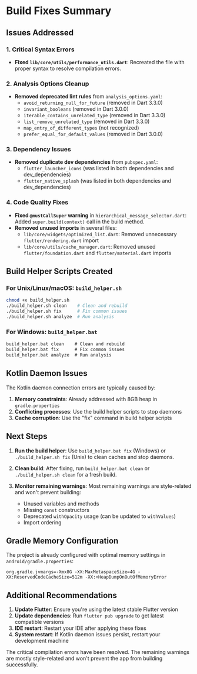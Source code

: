 # Build Fixes Summary

## Issues Addressed

### 1. Critical Syntax Errors
- **Fixed `lib/core/utils/performance_utils.dart`**: Recreated the file with proper syntax to resolve compilation errors.

### 2. Analysis Options Cleanup
- **Removed deprecated lint rules** from `analysis_options.yaml`:
  - `avoid_returning_null_for_future` (removed in Dart 3.3.0)
  - `invariant_booleans` (removed in Dart 3.0.0)
  - `iterable_contains_unrelated_type` (removed in Dart 3.3.0)
  - `list_remove_unrelated_type` (removed in Dart 3.3.0)
  - `map_entry_of_different_types` (not recognized)
  - `prefer_equal_for_default_values` (removed in Dart 3.0.0)

### 3. Dependency Issues
- **Removed duplicate dev dependencies** from `pubspec.yaml`:
  - `flutter_launcher_icons` (was listed in both dependencies and dev_dependencies)
  - `flutter_native_splash` (was listed in both dependencies and dev_dependencies)

### 4. Code Quality Fixes
- **Fixed `@mustCallSuper` warning** in `hierarchical_message_selector.dart`: Added `super.build(context)` call in the build method.
- **Removed unused imports** in several files:
  - `lib/core/widgets/optimized_list.dart`: Removed unnecessary `flutter/rendering.dart` import
  - `lib/core/utils/cache_manager.dart`: Removed unused `flutter/foundation.dart` and `flutter/material.dart` imports

## Build Helper Scripts Created

### For Unix/Linux/macOS: `build_helper.sh`
```bash
chmod +x build_helper.sh
./build_helper.sh clean    # Clean and rebuild
./build_helper.sh fix      # Fix common issues
./build_helper.sh analyze  # Run analysis
```

### For Windows: `build_helper.bat`
```cmd
build_helper.bat clean    # Clean and rebuild
build_helper.bat fix      # Fix common issues
build_helper.bat analyze  # Run analysis
```

## Kotlin Daemon Issues

The Kotlin daemon connection errors are typically caused by:
1. **Memory constraints**: Already addressed with 8GB heap in `gradle.properties`
2. **Conflicting processes**: Use the build helper scripts to stop daemons
3. **Cache corruption**: Use the "fix" command in build helper scripts

## Next Steps

1. **Run the build helper**: Use `build_helper.bat fix` (Windows) or `./build_helper.sh fix` (Unix) to clean caches and stop daemons.

2. **Clean build**: After fixing, run `build_helper.bat clean` or `./build_helper.sh clean` for a fresh build.

3. **Monitor remaining warnings**: Most remaining warnings are style-related and won't prevent building:
   - Unused variables and methods
   - Missing `const` constructors
   - Deprecated `withOpacity` usage (can be updated to `withValues`)
   - Import ordering

## Gradle Memory Configuration

The project is already configured with optimal memory settings in `android/gradle.properties`:
```properties
org.gradle.jvmargs=-Xmx8G -XX:MaxMetaspaceSize=4G -XX:ReservedCodeCacheSize=512m -XX:+HeapDumpOnOutOfMemoryError
```

## Additional Recommendations

1. **Update Flutter**: Ensure you're using the latest stable Flutter version
2. **Update dependencies**: Run `flutter pub upgrade` to get latest compatible versions
3. **IDE restart**: Restart your IDE after applying these fixes
4. **System restart**: If Kotlin daemon issues persist, restart your development machine

The critical compilation errors have been resolved. The remaining warnings are mostly style-related and won't prevent the app from building successfully.